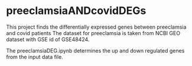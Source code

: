# preeclamsiaANDcovidDEGs
This project finds the differentially expressed genes between preeclamsia and covid patients
The dataset for preeclamsia is taken from NCBI GEO dataset with GSE id of GSE48424.

The preeclamsiaDEG.ipynb determines the up and down regulated genes from the input data file.
